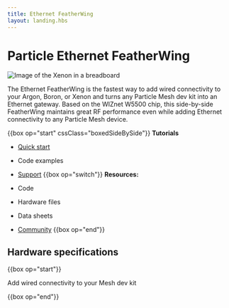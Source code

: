 ```yaml
---
title: Ethernet FeatherWing
layout: landing.hbs
---
```


# Particle Ethernet FeatherWing

![Image of the Xenon in a breadboard](/assets/images/ethernet-featherwing.jpg)

The Ethernet FeatherWing is the fastest way to add wired connectivity to your Argon, Boron, or Xenon and turns any Particle Mesh dev kit into an Ethernet gateway. Based on the WIZnet W5500 chip, this side-by-side FeatherWing maintains great RF performance even while adding Ethernet connectivity to any Particle Mesh device.


{{box op="start" cssClass="boxedSideBySide"}}
**Tutorials**
- [Quick start](/quickstart/ethernet/)

- Code examples
- [Support](/support/support-and-fulfillment/menu-base/)
{{box op="switch"}}
**Resources:**
- Code
- Hardware files
- Data sheets
- [Community](https://community.particle.io/c/mesh)
{{box op="end"}}

## Hardware specifications
{{box op="start"}}

Add wired connectivity to your Mesh dev kit


{{box op="end"}}
